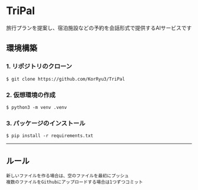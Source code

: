 # TriPal
旅行プランを提案し、宿泊施設などの予約を会話形式で提供するAIサービスです


## 環境構築
### 1. リポジトリのクローン
```
$ git clone https://github.com/KorRyu3/TriPal
```

### 2. 仮想環境の作成
```
$ python3 -m venv .venv
```

### 3. パッケージのインストール
```
$ pip install -r requirements.txt
```

---
## ルール
```
新しいファイルを作る場合は、空のファイルを最初にプッシュ
複数のファイルをGithubにアップロードする場合は1つずつコミット
```
